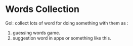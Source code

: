 # Words Collection
Gol: collect lots of word for doing something with them as :
1. guessing words game.
1. suggestion word in apps or something like this.


